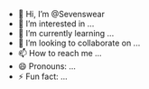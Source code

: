- 👋 Hi, I’m @Sevenswear
- 👀 I’m interested in ...
- 🌱 I’m currently learning ...
- 💞️ I’m looking to collaborate on ...
- 📫 How to reach me ...
- 😄 Pronouns: ...
- ⚡ Fun fact: ...

<!---
Sevenswear/Sevenswear is a ✨ special ✨ repository because its `README.md` (this file) appears on your GitHub profile.
You can click the Preview link to take a look at your changes.
--->

